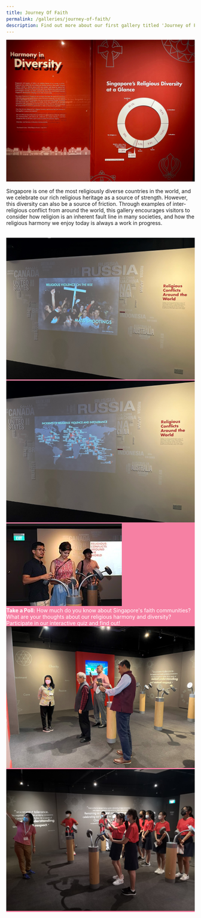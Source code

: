 ```yaml
---
title: Journey Of Faith
permalink: /galleries/journey-of-faith/
description: Find out more about our first gallery titled 'Journey of Faith'.
---
```

![Pie Chart of various Faiths](/images/piechart%20of%20various%20faiths.jpg)

Singapore is one of the most religiously diverse countries in the world, and we celebrate our rich religious heritage as a source of strength. However, this diversity can also be a source of friction. Through examples of inter-religious conflict from around the world, this gallery encourages visitors to consider how religion is an inherent fault line in many societies, and how the religious harmony we enjoy today is always a work in progress.<br><br>

<div class="row" style="background: #f680a3; color:#fff;">
<div class="col is-6"><img src="/images/Gallery%201%20video.jpg" alt="Gallery 1 - Video 2">
	</div>
	<div class="col is-6"><img src="/images/Gallery%201%20video%203.jpg" alt="Gallery 1 - Video"></div>
</div>
<div class="row" style="background: #f680a3; color:#fff;">
<div class="col is-4"><img src="/images/G1_highlights.jpg" alt="Gallery 1 Highlights"></div>
	<div class="col is-8"><b>Take a Poll:</b> How much do you know about Singapore's faith communities? What are your thoughts about our religious harmony and diversity? Participate in our interactive quiz and find out!</div>
</div>
<div class="row" style="background: #f680a3; color:#fff;">
<div class="col is-6"><img src="/images/Polling%20Station%203B.jpg" alt="Gallery 1 - Polling Station">
	</div>
	<div class="col is-6"><img src="/images/Polling%20Station%203A.jpg" alt="Gallery 1 - Polling Station 2"></div>
</div>